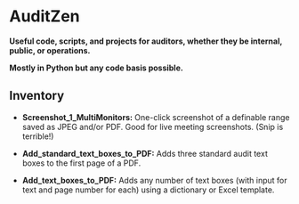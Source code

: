 # AuditZen

**Useful code, scripts, and projects for auditors, whether they be internal, public, or operations.**

**Mostly in Python but any code basis possible.**

## Inventory

* **Screenshot_1_MultiMonitors:** One-click screenshot of a definable range saved as JPEG and/or PDF. Good for live meeting screenshots. (Snip is terrible!)

* **Add_standard_text_boxes_to_PDF:** Adds three standard audit text boxes to the first page of a PDF.

* **Add_text_boxes_to_PDF:** Adds any number of text boxes (with input for text and page number for each) using a dictionary or Excel template.


